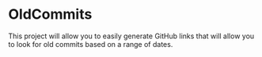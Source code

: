 # OldCommits
This project will allow you to easily generate GitHub links that will allow you to look for old commits based on a range of dates.
